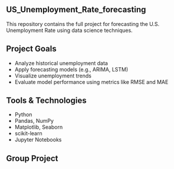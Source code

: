 ## US_Unemployment_Rate_forecasting

This repository contains the full project for forecasting the U.S. Unemployment Rate using data science techniques.

## Project Goals

- Analyze historical unemployment data
- Apply forecasting models (e.g., ARIMA, LSTM)
- Visualize unemployment trends
- Evaluate model performance using metrics like RMSE and MAE

## Tools & Technologies

- Python
- Pandas, NumPy
- Matplotlib, Seaborn
- scikit-learn
- Jupyter Notebooks

## Group Project

